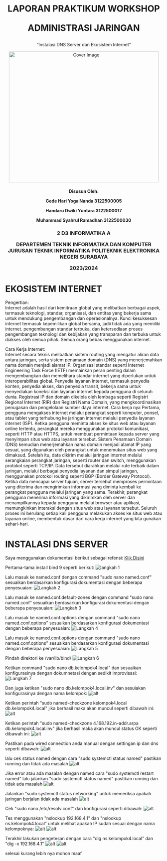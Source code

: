 <h1 align="center">
LAPORAN PRAKTIKUM WORKSHOP

**ADMINISTRASI JARINGAN**

</h1>
<p align="center">
“Instalasi DNS Server dan Ekosistem Internet”
</p>

<p align="center">
    <img src="img/covernobg.png" alt="Cover Image" width="480" height="420">
</p>

<h4 align="center">

Disusun Oleh:

**Gede Hari Yoga Nanda  					3122500005**

**Handaru Dwiki Yuntara     				3122500017**

**Muhammad Syahrul Ramadhan				3122500030**

</h4>

<h3 align="center">

2 D3 INFORMATIKA A

DEPARTEMEN TEKNIK INFORMATIKA DAN KOMPUTER JURUSAN TEKNIK INFORMATIKA
POLITEKNIK ELEKTRONIKA NEGERI SURABAYA

2023/2024

</h3>


# EKOSISTEM INTERNET

Pengertian: <br>
Internet adalah hasil dari kemitraan global yang melibatkan berbagai aspek, termasuk teknologi, standar, organisasi, dan entitas yang bekerja sama untuk mendukung pengembangan dan operasionalnya. Kunci kesuksesan internet termasuk kepemilikan global bersama, jadii tidak ada yang memiliki internet.    pengembangan standar terbuka, dan ketersediaan proses pengembangan teknologi dan kebijakan yang transparan dan terbuka untuk diakses oleh semua pihak. Semua orang bebas menggunakan internet.

Cara Kerja Internet: <br>
Internet secara teknis melibatkan sistem routing yang mengatur aliran data antara jaringan, serta sistem penamaan domain (DNS) yang menerjemahkan nama domain menjadi alamat IP. Organisasi standar seperti Internet Engineering Task Force (IETF) memainkan peran penting dalam mengembangkan dan memelihara standar internet yang diperlukan untuk interoperabilitas global. Penyedia layanan internet, termasuk penyedia konten, penyedia akses, dan penyedia transit, bekerja sama untuk menyediakan koneksi dan layanan internet kepada pengguna di seluruh dunia. Registrasi IP dan domain dikelola oleh lembaga seperti Registri Regional Internet (RIR) dan Registri Nama Domain, yang mengkoordinasikan penugasan dan pengelolaan sumber daya internet. Cara kerja nya Pertama, pengguna mengakses internet melalui perangkat seperti komputer, ponsel, atau tablet yang terhubung ke jaringan internet melalui penyedia layanan internet (ISP). Ketika pengguna meminta akses ke situs web atau layanan online tertentu, perangkat mereka menggunakan protokol komunikasi, seperti HTTP atau HTTPS, untuk membuat permintaan kepada server yang menyimpan situs web atau layanan tersebut. Sistem Penamaan Domain (DNS) kemudian menerjemahkan nama domain menjadi alamat IP yang sesuai, yang digunakan oleh perangkat untuk menemukan situs web yang dimaksud. Setelah itu, data dikirim melalui jaringan internet melalui serangkaian perangkat jaringan, seperti router dan switch, menggunakan protokol seperti TCP/IP. Data tersebut diarahkan melalui rute terbaik dalam jaringan, melalui berbagai penyedia layanan dan simpul jaringan, menggunakan protokol routing seperti BGP (Border Gateway Protocol). Ketika data mencapai server tujuan, server tersebut memproses permintaan yang diterima dan mengirimkan informasi yang diminta kembali ke perangkat pengguna melalui jaringan yang sama. Terakhir, perangkat pengguna menerima informasi yang dikirimkan oleh server dan menampilkannya kepada pengguna melalui browser atau aplikasi, memungkinkan interaksi dengan situs web atau layanan tersebut. Seluruh proses ini berulang setiap kali pengguna melakukan akses ke situs web atau layanan online, membentuk dasar dari cara kerja internet yang kita gunakan sehari-hari.



# INSTALASI DNS SERVER

Saya menggunakan dokumentasi berikut sebagai refensi:
[Klik Disini](https://wiki.debian.org/Bind9#Debian_Bookworm)

Pertama-tama install bind 9 seperti berikut:
![langkah 1](img/tugas3-41.png)

Lalu masuk ke named.conf dengan command "sudo nano named.conf" sesuaikan berdasarkan konfigurasi dokumentasi dengan beberapa penyesuaian:
![Langkah 2](img/tugas3-42.png)

Lalu masuk ke named.conf.default-zones dengan command "sudo nano named.conf" sesuaikan berdasarkan konfigurasi dokumentasi dengan beberapa penyesuaian:
![Langkah 3](img/tugas3-43.png)


Lalu masuk ke named.conf.options dengan command "sudo nano named.conf.options" sesuaikan berdasarkan konfigurasi dokumentasi dengan beberapa penyesuaian:
![Langkah 4](img/tugas3-44.png)

Lalu masuk ke named.conf.options dengan command "sudo nano named.conf.options" sesuaikan berdasarkan konfigurasi dokumentasi dengan beberapa penyesuaian:
![Langkah 5](img/tugas3-45.png)

Pindah direktori ke /var/lib/bind/
![Langkah 6](img/tugas3-46.png)

Ketikan command "sudo nano db.kelompok4.local" dan sesuaikan konfigurasinya dengan dokumnetasi dengan sedikit improvisasi:
![Langkah 7](img/tugas3-47.png)

Dan juga ketikan "sudo nano db.kelompok4.local.inv" dan sesuiakan konfigurasinya dengan nama kelompok:
![alt](img/tugas3-48.png)

Ketikan perintah "sudo named-checkzone kelompok4.local db.kelompok4.local" jika berhasil maka akan muncul seperti dibawah ini:
![alt](img/tugas3-49.png)

Ketikan perintah "sudo named-checkzone 4.168.192.in-addr.arpa db.kelompok4.local.inv" jika berhasil maka akan muncul status OK seperti dibawah ini:
![alt](img/tugas3-50.png)

Pastikan pada wired connection anda manual dengan settingan ip dan dns seperti dibawah:
![alt](img/tugas3-52.png)


lalu cek status named dengan cara "sudo systemctl status named" pastikan running dan tidak ada masalah
![alt](img/tugas3-51.png)

Jika error atau ada masalah dengan named cara "sudo systemctl restart named" lalu jalankan "sudo systemctl status named" pastikan running dan tidak ada masalah
![alt](img/tugas3-53.png)

Jalankan "sudo systemctl status networking" untuk memeriksa apakah jaringan berjalan tidak ada masalah
![alt](img/tugas3-54.png)

Cek "sudo nano /etc/resolv.conf" dan konfigurasi seperti dibawah:
![alt](img/tugas3-55.png)

Tes menggunakan "nslookup 192.168.4.1" dan "nslookup ns.kelompok4.local" untuk melihat apakah IP sudah sesuai dengan nama kelompoknya:
![alt](img/tugas3-56.png)
![alt](img/tugas3-57.png)

Terakhir lakukan pengetesan dengan cara "dig ns.kelompok4.local" dan "dig -x 192.168.4.1"
![alt](img/tugas3-58.png)
![alt](img/tugas3-59.png)

selesai kurang lebih nya mohon maaf




